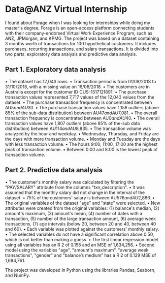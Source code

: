 # Data@ANZ Virtual Internship

I found about Forage when I was looking for internships while doing my master's degree. Forage is an open-access platform connecting students with their company-endorsed Virtual Work Experience Program, such as ANZ, JPMorgan, and KPMG. The project was based on a dataset containing 3 months worth of transactions for 100 hypothetical customers. It includes purchases, recurring transactions, and salary transactions. It is divided into two parts: exploratory data analysis and predictive data analysis. 

## Part 1. Exploratory data analysis
• The dataset has 12,043 rows.
• Transaction period is from 01/08/2018 to 31/10/2018, with a missing value on 16/08/2018.
• The customers are in Australia except for the customer ID CUS-1617121891.
• The purchase transaction values represented 7,717 values of the 12,043 values from the dataset.
• The purchase transaction frequency is concentrated between AU$5 and AU$30.
• The purchase transaction values have 1,158 outliers (above 85% of the sub-data distribution) between AU$47 and AU$7,081.
• The overall transaction frequency is concentrated between AU$0 and AU$40.
• The overall transaction values have 1,807 outliers (above 85% of the-sub data distribution) between AU$114 and AU$8,835.
• The transaction volume was analyzed by the hour and weekday.
• Wednesday, Thursday, and Friday are the days with more transaction volume.
• Monday and Tuesday are the days with less transaction volume.
• The hours 9:00, 11:00, 17:00 are the highest peak of transaction volume.
• Between 0:00 and 8:00 is the lowest peak of transaction volume.

## Part 2. Predictive data analysis
• The customer's monthly salary was calculated by filtering the "PAY/SALARY" attribute from the columns "txn_description".
• It was assumed that the monthly salary did not change in the interval of the dataset.
• 75% of the customers' salary is between AU$576 and AU$2,886.
• The original variables of the dataset "age" and "state" were selected.
• New attributes were created from the original variables: (1) balance's median, (2) amount's maximum, (3) amount's mean, (4) number of dates with a transaction, (5) number of
the large transaction amount, (6) average week transactions, (7) age intervals (below 20, between 20 and 40, between
40 and 60).
• Each variable was plotted against the customers' monthly salary.
• The selected variables do not have a significant correlation above 0.50, which is not better than making a guess.
• The first linear regression model using all variables has an R 2 of 0.155 and an MSE of 1,634,256.
• Second model using the variables "age", "amount's maximum", "average week transactions", "gender" and "balance’s medium” has a R 2 of 0.129 MSE of 1,684,761.

The project was developed in Python using the libraries Pandas, Seaborn, and NumPy. 
